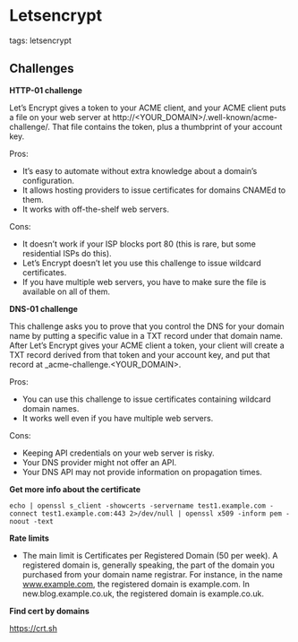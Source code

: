 # Letsencrypt

tags: letsencrypt

## Challenges

**HTTP-01 challenge**

Let’s Encrypt gives a token to your ACME client, and your ACME client puts a file on your web server at http://<YOUR_DOMAIN>/.well-known/acme-challenge/<TOKEN>. That file contains the token, plus a thumbprint of your account key.

Pros:

- It’s easy to automate without extra knowledge about a domain’s configuration.
- It allows hosting providers to issue certificates for domains CNAMEd to them.
- It works with off-the-shelf web servers.

Cons:

- It doesn’t work if your ISP blocks port 80 (this is rare, but some residential ISPs do this).
- Let’s Encrypt doesn’t let you use this challenge to issue wildcard certificates.
- If you have multiple web servers, you have to make sure the file is available on all of them.

**DNS-01 challenge**

This challenge asks you to prove that you control the DNS for your domain name by putting a specific value in a TXT record under that domain name.
After Let’s Encrypt gives your ACME client a token, your client will create a TXT record derived from that token and your account key, and put that record at _acme-challenge.<YOUR_DOMAIN>.

Pros:

- You can use this challenge to issue certificates containing wildcard domain names.
- It works well even if you have multiple web servers.

Cons:

- Keeping API credentials on your web server is risky.
- Your DNS provider might not offer an API.
- Your DNS API may not provide information on propagation times.

**Get more info about the certificate**

`echo | openssl s_client -showcerts -servername test1.example.com -connect test1.example.com:443 2>/dev/null | openssl x509 -inform pem -noout -text`

**Rate limits**

- The main limit is Certificates per Registered Domain (50 per week). A registered domain is, generally speaking, the part of the domain you purchased from your domain name registrar. For instance, in the name www.example.com, the registered domain is example.com. In new.blog.example.co.uk, the registered domain is example.co.uk.

**Find cert by domains**

https://crt.sh
